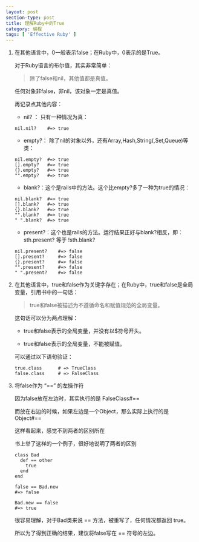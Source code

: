 ```yaml
---
layout: post
section-type: post
title: 理解Ruby中的True
category: 编程
tags: [ 'Effective Ruby' ]
---
```


1.	在其他语言中，0一般表示false；在Ruby中，0表示的是True。
	
	对于Ruby语言的布尔值，其实非常简单：
	
	> 除了false和nil，其他值都是真值。
	
	任何对象非false，非nil，该对象一定是真值。
	
	再记录点其他内容：
	
	* nil? ： 只有一种情况为真：
		
		
	```
	nil.nil? 	#=> true
	```	
		
	* empty?： 除了nil的对象以外，还有Array,Hash,String(,Set,Queue)等类：
		
	```
	nil.empty? 	#=> true
	[].empty? 	#=> true
	{}.empty? 	#=> true
	"".empty? 	#=> true
	```
	
	* blank?：这个是rails中的方法。这个比empty?多了一种为true的情况：
		
	```
	nil.blank? 	#=> true
	[].blank? 	#=> true
	{}.blank? 	#=> true
	"".blank?	#=> true
	" ".blank? 	#=> true
	```
		
	* present?：这个也是rails的方法。运行结果正好与blank?相反，即：sth.present? 等于 !sth.blank?
		
	```
	nil.present? 	#=> false
	[].present? 	#=> false
	{}.present? 	#=> false
	"".present?		#=> false
	" ".present? 	#=> false
	```
	
2.	在其他语言中，true和false作为关键字存在；在Ruby中，true和false是全局变量，引用书中的一句话：

	> true和false被描述为不遵循命名和赋值规范的全局变量。
	
	这句话可以分为两点理解：
	
	* true和false表示的全局变量，并没有以$符号开头。
	
	* true和false表示的全局变量，不能被赋值。
	
	
	可以通过以下语句验证：
	
	```
	true.class 		# => TrueClass
	false.class		# => FalseClass
	```

3. 	将false作为 “==” 的左操作符

	因为false放在左边时，其实执行的是 FalseClass#==
	
	而放在右边的时候，如果左边是一个Object，那么实际上执行的是 Object#==
	
	这样看起来，感觉不到两者的区别所在
	
	书上举了这样的一个例子，很好地说明了两者的区别
	
	```
	class Bad
  	  def == other
    	true
  	  end
	end

	false == Bad.new 
	#=> false

	Bad.new == false 
	#=> true
	```
	
	很容易理解，对于Bad类来说 == 方法，被重写了，任何情况都返回 true。
	
	所以为了得到正确的结果，建议将false写在 == 符号的左边。
	
	
	
	
	